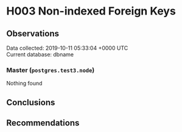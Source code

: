 # H003 Non-indexed Foreign Keys #

## Observations ##
Data collected: 2019-10-11 05:33:04 +0000 UTC  
Current database: dbname  


### Master (`postgres.test3.node`) ###



Nothing found



## Conclusions ##


## Recommendations ##

